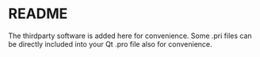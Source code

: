 # README #

The thirdparty software is added here for convenience. Some .pri files can be directly included into your Qt .pro file also for convenience.

